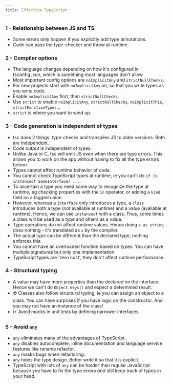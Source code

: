 ```yaml
---
title: Effective TypeScript
---
```


### 1 - Relationship between JS and TS

- Some errors only happen if you explicitly add type annotations.
- Code can pass the type-checker and throw at runtime.

### 2 - Compiler options

- The language changes depending on how it's configured in tsconfig.json, which is something most languages don't allow.
- Most important config options are `noImplicitAny` and `strictNullChecks`.
- For new projects start with `noImplicitAny` on, so that you write types as you write code.
- Enable `noImplicitAny` first, then `strictNullChecks`.
- Use `strict` to enable  `noImplicitAny`, `strictNullChecks`, `noImplicitThis`, `strictFunctionTypes`...
- `strict` is where you want to wind up.

### 3 - Code generation is independent of types

- tsc does 2 things: type-checks and transpiles JS to older versions. Both are independent.
- Code output is independent of types.
- Unlike Java or C, tsc will emit JS even when there are type errors. This allows you to work on the app without having to fix all the type errors before.
- Types cannot affect runtime behavior of code.
- You cannot check TypeScript types at runtime, ie you can't do `if (x instanceof SomeInterface) ...`.
- To ascertain a type you need some way to recognize the type at runtime, eg checking properties with the `in` operator, or adding a `kind` field on a tagged union.
- However, whereas a `interface` only introduces a type, a `class` introduces both a type (not available at runtime) and a value (available at runtime). Hence, we can use `instanceof` with a class. Thus, some times a class will be used as a type and others as a value.
- Type operations do not affect runtime values. Hence doing `x as string` does nothing - it's translated as `x` by the compiler.
- The actual type can be different than the declared type, nothing enforces this.
- You cannot have an overloaded function based on types. You can have multiple signatures but only one implementation.
- TypeScript types are 'zero cost', they don't affect runtime performance.

### 4 - Structural typing

- A value may have more properties than the declared on the interface. Hence we can't do `Object.keys()` and expect a determined result.
- ☢️ Classes also follow structural typing, ie you can assign an object to a class. You can have surprises if you have logic on the constructor. And you may not have an instance of the class!
- ℹ️⚡️ Avoid mocks in unit tests by defining narrower interfaces.

### 5 - Avoid `any`

- `any` eliminates many of the advantages of TypeScript.
- `any` disables autocomplete, inline documentation and language service features like rename refactor.
- `any` masks bugs when refactoring.
- `any` hides the type design. Better write it so that it is explicit.
- TypeScript with lots of `any` can be harder than regular JavaScript because you have to fix the type errors _and_ still keep track of types in your head.
